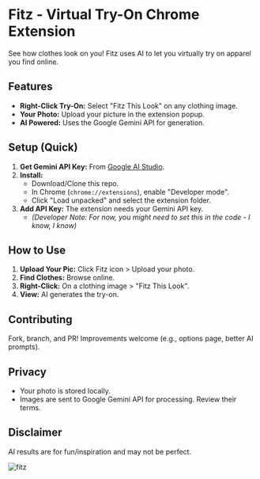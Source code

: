 # Fitz - Virtual Try-On Chrome Extension

See how clothes look on you! Fitz uses AI to let you virtually try on apparel you find online.

## Features

* **Right-Click Try-On:** Select "Fitz This Look" on any clothing image.
* **Your Photo:** Upload your picture in the extension popup.
* **AI Powered:** Uses the Google Gemini API for generation.

## Setup (Quick)

1.  **Get Gemini API Key:** From [Google AI Studio](https://aistudio.google.com/app/apikey).
2.  **Install:**
    * Download/Clone this repo.
    * In Chrome (`chrome://extensions`), enable "Developer mode".
    * Click "Load unpacked" and select the extension folder.
3.  **Add API Key:** The extension needs your Gemini API key.
    * *(Developer Note: For now, you might need to set this in the code - I know, I know)*

## How to Use

1.  **Upload Your Pic:** Click Fitz icon > Upload your photo.
2.  **Find Clothes:** Browse online.
3.  **Right-Click:** On a clothing image > "Fitz This Look".
4.  **View:** AI generates the try-on.

## Contributing

Fork, branch, and PR! Improvements welcome (e.g., options page, better AI prompts).

## Privacy

* Your photo is stored locally.
* Images are sent to Google Gemini API for processing. Review their terms.

## Disclaimer

AI results are for fun/inspiration and may not be perfect.

![fitz](https://github.com/user-attachments/assets/1c7e342b-5b94-4dff-8a2c-9a5da97edda6)



